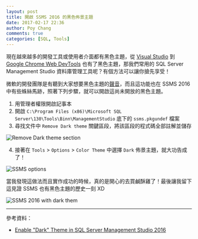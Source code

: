 ```yaml
---
layout: post
title: 開啟 SSMS 2016 的黑色佈景主題
date: 2017-02-17 22:36
author: Poy Chang
comments: true
categories: [SQL, Tools]
---
```

現在越來越多的開發工具或使用者介面都有黑色主題，從 [Visual Studio](https://blogs.msdn.microsoft.com/visualstudio/2012/05/29/visual-studio-dark-theme/) 到 [Google Chrome Web DevTools](https://developers.google.com/web/updates/2016/02/devtools-digest-devtools-go-dark) 也有了黑色主題，那我們常用的 SQL Server Management Studio 資料庫管理工具呢？有個方法可以讓你搶先享受！

微軟的開發團隊是有聽到大家想要黑色主題的[聲音](https://connect.microsoft.com/SQLServer/feedback/details/2540194/sql-server-management-studio-dark-black-theme)，而且這功能也在 SSMS 2016 中有些蛛絲馬跡，照著下列步驟，就可以開啟這尚未開放的黑色主題。

1. 用管理者權限開啟記事本
2. 開啟 `C:\Program Files (x86)\Microsoft SQL Server\130\Tools\Binn\ManagementStudio` 底下的 `ssms.pkgundef` 檔案
3. 尋找文件中 `Remove Dark theme` 關鍵區段，將該區段的程式碼全部註解並儲存

![Remove Dark theme section](http://i.imgur.com/10o13Qw.png)

4. 接著在 `Tools` > `Options` > `Color Theme` 中選擇 `Dark` 佈景主題，就大功告成了！ 

![SSMS options](http://i.imgur.com/nOXvHnZ.png) 

當我發現這做法而且實作成功的時候，真的是開心的去買鹹酥雞了！最後讓我留下這見證 SSMS 也有黑色主題的歷史一刻 XD

![SSMS 2016 with dark them](http://i.imgur.com/RDeut95.png)

----------

參考資料：

* [Enable "Dark" Theme in SQL Server Management Studio 2016](https://community.spiceworks.com/how_to/136505-enable-dark-theme-in-sql-server-management-studio-2016)